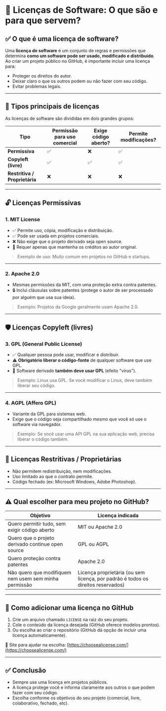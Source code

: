 # 📝 Licenças de Software: O que são e para que servem?

## ✅ O que é uma licença de software?

Uma **licença de software** é um conjunto de regras e permissões que determina **como um software pode ser usado, modificado e distribuído**. Ao criar um projeto público no GitHub, é importante incluir uma licença para:

- Proteger os direitos do autor.
- Deixar claro o que os outros podem ou não fazer com seu código.
- Evitar problemas legais.

---

## 🧾 Tipos principais de licenças

As licenças de software são divididas em dois grandes grupos:

| Tipo                     | Permissão para uso comercial | Exige código aberto? | Permite modificações? |
|--------------------------|------------------------------|-----------------------|------------------------|
| **Permissiva**           | ✅                            | ❌                    | ✅                     |
| **Copyleft (livre)**     | ✅                            | ✅                    | ✅                     |
| **Restritiva / Proprietária** | ❌                      | ❌                    | ❌                     |

---

## 🔓 Licenças Permissivas

### 1. **MIT License**
- ✅ Permite uso, cópia, modificação e distribuição.
- ✅ Pode ser usada em projetos comerciais.
- ❌ Não exige que o projeto derivado seja open source.
- 📌 Requer apenas que mantenha os créditos ao autor original.

> Exemplo de uso: Muito comum em projetos no GitHub e startups.

---

### 2. **Apache 2.0**
- Mesmas permissões da MIT, com uma proteção extra contra patentes.
- 🔒 Inclui cláusulas sobre patentes (protege o autor de ser processado por alguém que usa sua ideia).

> Exemplo: Projetos da Google geralmente usam Apache 2.0.

---

## 🛡️ Licenças Copyleft (livres)

### 3. **GPL (General Public License)**
- ✅ Qualquer pessoa pode usar, modificar e distribuir.
- ⚠️ **Obrigatório liberar o código-fonte** de qualquer software que use GPL.
- 🧬 Software derivado **também deve usar GPL** (efeito "vírus").

> Exemplo: Linux usa GPL. Se você modificar o Linux, deve também liberar seu código.

---

### 4. **AGPL (Affero GPL)**
- Variante da GPL para sistemas web.
- Exige que o código seja compartilhado mesmo que você só use o software via navegador.

> Exemplo: Se você usar uma API GPL na sua aplicação web, precisa liberar o código também.

---

## 🚫 Licenças Restritivas / Proprietárias

- Não permitem redistribuição, nem modificações.
- Uso limitado ao que o contrato permite.
- Código fechado (ex: Microsoft Windows, Adobe Photoshop).

---

## ⚠️ Qual escolher para meu projeto no GitHub?

| Objetivo                          | Licença indicada       |
|----------------------------------|------------------------|
| Quero permitir tudo, sem exigir código aberto | MIT ou Apache 2.0        |
| Quero que o projeto derivado continue open source | GPL ou AGPL              |
| Quero proteção contra patentes  | Apache 2.0             |
| Não quero que modifiquem nem usem sem minha permissão | Licença proprietária (ou sem licença, por padrão é todos os direitos reservados) |

---

## 📂 Como adicionar uma licença no GitHub

1. Crie um arquivo chamado `LICENSE` na raiz do seu projeto.
2. Cole o conteúdo da licença desejada (GitHub oferece modelos prontos).
3. Ou escolha ao criar o repositório (GitHub dá opção de incluir uma licença automaticamente).

📌 Site para ajudar na escolha: [https://choosealicense.com/](https://choosealicense.com/)

---

## ✅ Conclusão

- Sempre use uma licença em projetos públicos.
- A licença protege você e informa claramente aos outros o que podem fazer com seu código.
- Escolha conforme os objetivos do seu projeto (comercial, livre, colaborativo, fechado, etc).
